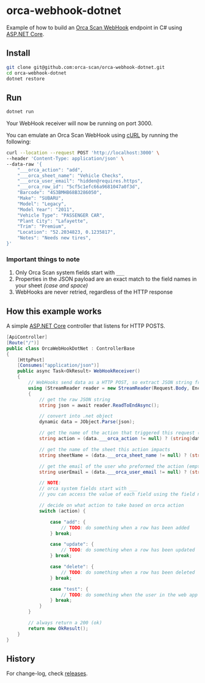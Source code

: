 # orca-webhook-dotnet

Example of how to build an [Orca Scan WebHook](https://orcascan.com/docs/api/webhooks) endpoint in C# using [ASP.NET Core](https://dotnet.microsoft.com/learn/aspnet/what-is-aspnet-core).

## Install

```bash
git clone git@github.com:orca-scan/orca-webhook-dotnet.git
cd orca-webhook-dotnet
dotnet restore
```

## Run

```bash
dotnet run
```

Your WebHook receiver will now be running on port 3000.

You can emulate an Orca Scan WebHook using [cURL](https://dev.to/ibmdeveloper/what-is-curl-and-why-is-it-all-over-api-docs-9mh) by running the following:

```bash
curl --location --request POST 'http://localhost:3000' \
--header 'Content-Type: application/json' \
--data-raw '{
    "___orca_action": "add",
    "___orca_sheet_name": "Vehicle Checks",
    "___orca_user_email": "hidden@requires.https",
    "___orca_row_id": "5cf5c1efc66a9681047a0f3d",
    "Barcode": "4S3BMHB68B3286050",
    "Make": "SUBARU",
    "Model": "Legacy",
    "Model Year": "2011",
    "Vehicle Type": "PASSENGER CAR",
    "Plant City": "Lafayette",
    "Trim": "Premium",
    "Location": "52.2034823, 0.1235817",
    "Notes": "Needs new tires",
}'
```

### Important things to note

1. Only Orca Scan system fields start with `___`
2. Properties in the JSON payload are an exact match to the  field names in your sheet _(case and space)_
3. WebHooks are never retried, regardless of the HTTP response

## How this example works

A simple [ASP.NET Core](https://dotnet.microsoft.com/learn/aspnet/what-is-aspnet-core) controller that listens for HTTP POSTS.

```csharp
[ApiController]
[Route("/")]
public class OrcaWebHookDotNet : ControllerBase
{
    [HttpPost]
    [Consumes("application/json")]
    public async Task<OkResult> WebHookReceiver()
    {
        // WebHooks send data as a HTTP POST, so extract JSON string from Request.Body
        using (StreamReader reader = new StreamReader(Request.Body, Encoding.UTF8))
        {  
            // get the raw JSON string
            string json = await reader.ReadToEndAsync();

            // convert into .net object
            dynamic data = JObject.Parse(json);

            // get the name of the action that triggered this request (add, update, delete, test)
            string action = (data.___orca_action != null) ? (string)data.___orca_action : "";

            // get the name of the sheet this action impacts
            string sheetName = (data.___orca_sheet_name != null) ? (string)data.___orca_sheet_name : "";

            // get the email of the user who preformed the action (empty if not HTTPS)
            string userEmail = (data.___orca_user_email != null) ? (string)data.___orca_user_email : "";

            // NOTE:
            // orca system fields start with ___
            // you can access the value of each field using the field name (data.Name, data.Barcode, data.Location)

            // decide on what action to take based on orca action
            switch (action) {

                case "add": {
                    // TODO: do something when a row has been added
                } break;

                case "update": {
                    // TODO: do something when a row has been updated
                } break;

                case "delete": {
                    // TODO: do something when a row has been deleted
                } break;

                case "test": {
                    // TODO: do something when the user in the web app hits the test button
                } break;
            }
        }

        // always return a 200 (ok)
        return new OkResult();
    }
}
```

## History

For change-log, check [releases](https://github.com/orca-scan/orca-webhook-dotnet/releases).
